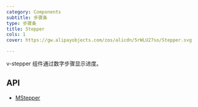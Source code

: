 ```yaml
---
category: Components
subtitle: 步骤条
type: 步骤条
title: Stepper
cols: 1
cover: https://gw.alipayobjects.com/zos/alicdn/5rWLU27so/Stepper.svg

---
```


v-stepper 组件通过数字步骤显示进度。

## API

- [MStepper](/docs/api/MStepper)